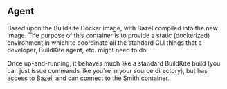 Agent
----

Based upon the BuildKite Docker image, with Bazel compiled into the new image. The purpose of this container is to provide a static (dockerized) environment in which to coordinate all the standard CLI things that a developer, BuildKite agent, etc. might need to do.

Once up-and-running, it behaves much like a standard BuildKite build (you can just issue commands like you're in your source directory), but has access to Bazel, and can connect to the Smith container.
